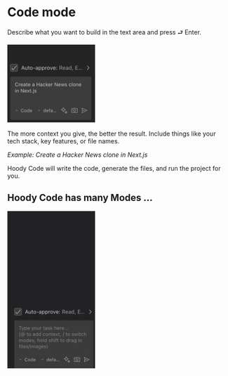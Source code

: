 # Code mode

Describe what you want to build in the text area and press ⮐ Enter.

<img src="images/hn-nextjs.png" width='200' alt="Prompting Hoody Code to Build a Hacker News clone in Next.js" />

The more context you give, the better the result. Include things like your tech stack, key features, or file names.

_Example: Create a Hacker News clone in Next.js_

Hoody Code will write the code, generate the files, and run the project for you.

## Hoody Code has many Modes ...

<img src="images/modes.gif" width='200' alt="Hoody Code modes" />
